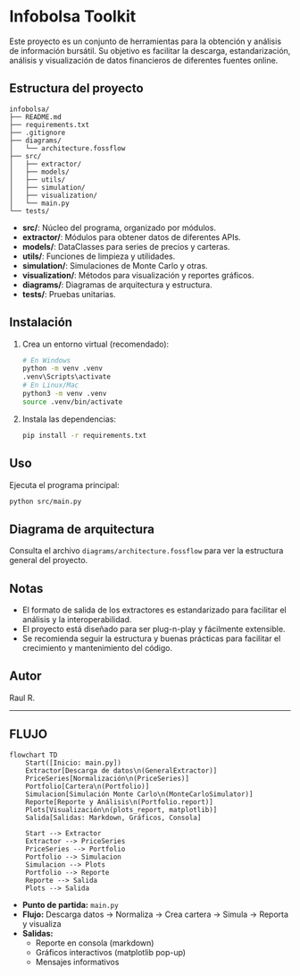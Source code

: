 # Infobolsa Toolkit

Este proyecto es un conjunto de herramientas para la obtención y análisis de información bursátil. Su objetivo es facilitar la descarga, estandarización, análisis y visualización de datos financieros de diferentes fuentes online.

## Estructura del proyecto

```
infobolsa/
├── README.md
├── requirements.txt
├── .gitignore
├── diagrams/
│   └── architecture.fossflow
├── src/
│   ├── extractor/
│   ├── models/
│   ├── utils/
│   ├── simulation/
│   ├── visualization/
│   └── main.py
└── tests/
```

- **src/**: Núcleo del programa, organizado por módulos.
- **extractor/**: Módulos para obtener datos de diferentes APIs.
- **models/**: DataClasses para series de precios y carteras.
- **utils/**: Funciones de limpieza y utilidades.
- **simulation/**: Simulaciones de Monte Carlo y otras.
- **visualization/**: Métodos para visualización y reportes gráficos.
- **diagrams/**: Diagramas de arquitectura y estructura.
- **tests/**: Pruebas unitarias.

## Instalación

1. Crea un entorno virtual (recomendado):
   ```sh
   # En Windows
   python -m venv .venv
   .venv\Scripts\activate
   # En Linux/Mac
   python3 -m venv .venv
   source .venv/bin/activate
   ```
2. Instala las dependencias:
   ```sh
   pip install -r requirements.txt
   ```

## Uso

Ejecuta el programa principal:
```sh
python src/main.py
```

## Diagrama de arquitectura

Consulta el archivo `diagrams/architecture.fossflow` para ver la estructura general del proyecto.

## Notas
- El formato de salida de los extractores es estandarizado para facilitar el análisis y la interoperabilidad.
- El proyecto está diseñado para ser plug-n-play y fácilmente extensible.
- Se recomienda seguir la estructura y buenas prácticas para facilitar el crecimiento y mantenimiento del código.

## Autor
Raul R.

---

## **FLUJO**

```mermaid
flowchart TD
    Start([Inicio: main.py])
    Extractor[Descarga de datos\n(GeneralExtractor)]
    PriceSeries[Normalización\n(PriceSeries)]
    Portfolio[Cartera\n(Portfolio)]
    Simulacion[Simulación Monte Carlo\n(MonteCarloSimulator)]
    Reporte[Reporte y Análisis\n(Portfolio.report)]
    Plots[Visualización\n(plots_report, matplotlib)]
    Salida[Salidas: Markdown, Gráficos, Consola]

    Start --> Extractor
    Extractor --> PriceSeries
    PriceSeries --> Portfolio
    Portfolio --> Simulacion
    Simulacion --> Plots
    Portfolio --> Reporte
    Reporte --> Salida
    Plots --> Salida
```

- **Punto de partida:** `main.py`
- **Flujo:** Descarga datos → Normaliza → Crea cartera → Simula → Reporta y visualiza
- **Salidas:**
    - Reporte en consola (markdown)
    - Gráficos interactivos (matplotlib pop-up)
    - Mensajes informativos
